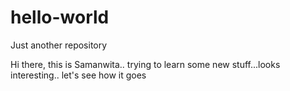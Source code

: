# hello-world
Just another repository

Hi there, this is Samanwita.. trying to learn some new stuff...looks interesting.. let's see how it goes
